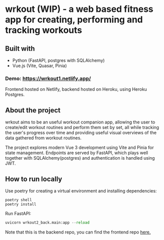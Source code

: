 # wrkout (WIP) - a web based fitness app for creating, performing and tracking workouts

## Built with

- Python (FastAPI, postgres with SQLAlchemy)
- Vue.js (Vite, Quasar, Pinia)

### Demo: https://wrkout1.netlify.app/
Frontend hosted on Netlify, backend hosted on Heroku, using Heroku Postgres.

## About the project

wrkout aims to be an useful workout companion app, allowing the user to create/edit workout routines and perform them set by set, all while tracking the user's progress over time and providing useful visual overviews of the data gathered from workout routines. 

The project explores modern Vue 3 development using Vite and Pinia for state management. Endpoints are served by FastAPI, which plays well together with SQLAlchemy(postgres) and authentication is handled using JWT.


## How to run locally

Use poetry for creating a virtual environment and installing dependencies:
```
poetry shell
poetry install
```


Run FastAPI:
```python
uvicorn wrkout2_back.main:app --reload
```

Note that this is the backend repo, you can find the frontend repo [here.](https://github.com/sqmch/wrkout_front)
